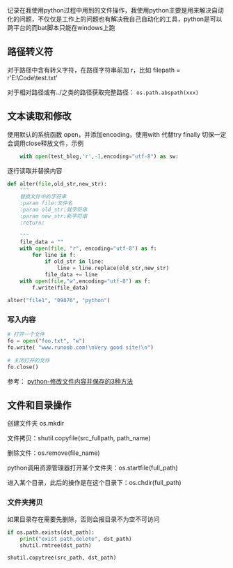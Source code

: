 记录在我使用python过程中用到的文件操作，我使用python主要是用来解决自动化的问题，不仅仅是工作上的问题也有解决我自己自动化的工具，python是可以跨平台的而bat脚本只能在windows上跑

## 路径转义符

对于路径中含有转义字符，在路径字符串前加 r，比如 filepath = r'E:\Code\test.txt'

对于相对路径或有../之类的路径获取完整路径： `os.path.abspath(xxx)`

## 文本读取和修改

使用默认的系统函数 open，并添加encoding，使用with 代替try finally 切保一定会调用close释放文件，示例

```python
    with open(test_blog,'r',-1,encoding="utf-8") as sw:
```

逐行读取并替换内容

```python
def alter(file,old_str,new_str):
    """
    替换文件中的字符串
    :param file:文件名
    :param old_str:就字符串
    :param new_str:新字符串
    :return:
    
    """
    file_data = ""
    with open(file, "r", encoding="utf-8") as f:
        for line in f:
            if old_str in line:
                line = line.replace(old_str,new_str)
            file_data += line
    with open(file,"w",encoding="utf-8") as f:
        f.write(file_data)
 
alter("file1", "09876", "python")
```

### 写入内容

```python
# 打开一个文件
fo = open("foo.txt", "w")
fo.write( "www.runoob.com!\nVery good site!\n")
 
# 关闭打开的文件
fo.close()
```



参考：  [python-修改文件内容并保存的3种方法](https://blog.csdn.net/qq_30068487/article/details/90297814)

## 文件和目录操作

创建文件夹 os.mkdir

文件拷贝：shutil.copyfile(src_fullpath, path_name)

删除文件：os.remove(file_name)

python调用资源管理器打开某个文件夹：os.startfile(full_path)

进入某个目录，此后的操作是在这个目录下：os.chdir(full_path)

### 文件夹拷贝

如果目录存在需要先删除，否则会报目录不为空不可访问

```python
if os.path.exists(dst_path):
	print("exist path,delete", dst_path)
	shutil.rmtree(dst_path)

shutil.copytree(src_path, dst_path)
```

